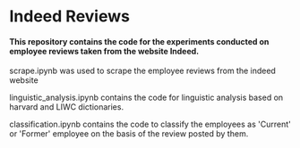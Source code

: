 # Indeed Reviews

#### This repository contains the code for the experiments conducted on employee reviews taken from the website Indeed. 

scrape.ipynb was used to scrape the employee reviews from the indeed website

linguistic_analysis.ipynb contains the code for linguistic analysis based on harvard and LIWC dictionaries. 

classification.ipynb contains the code to classify the employees as 'Current' or 'Former' employee on the basis of the review posted by them. 
